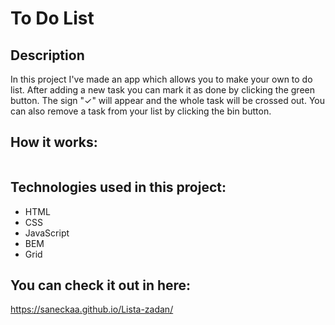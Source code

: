 # To Do List

## Description
In this project I've made an app which allows you to make your own to do list. After adding a new task you can mark it as done by clicking the green button. 
The sign "✓" will appear and the whole task will be crossed out. You can also remove a task from your list by clicking the bin button. 

## How it works:
![]()

## Technologies used in this project:
- HTML
- CSS
- JavaScript
- BEM
- Grid

## You can check it out in here:
https://saneckaa.github.io/Lista-zadan/
